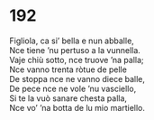 # 192
  
Figliola, ca si’ bella e nun abballe,  
Nce tiene ’nu pertuso a la vunnella.  
Vaje chiù sotto, nce truove ’na palla;  
Nce vanno trenta ròtue de pelle  
De stoppa nce ne vanno diece balle,  
De pece nce ne vole ’nu vasciello,  
Si te la vuò sanare chesta palla,  
Nce vo’ ’na botta de lu mio martiello.
